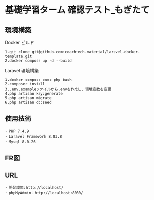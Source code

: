 # 基礎学習ターム 確認テスト_もぎたて

## 環境構築

Docker ビルド

    1.git clone git@github.com:coachtech-material/laravel-docker-template.git
    2.docker compose up -d --build

Laravel 環境構築

    1.docker compose exec php bash
    2.composer install
    3..env.exampleファイルから.envを作成し、環境変数を変更
    4.php artisan key:generate
    5.php artisan migrate
    6.php artisan db:seed

## 使用技術

    ・PHP 7.4.9
    ・Laravel Framework 8.83.8
    ・Mysql 8.0.26

## ER図


    

## URL

    ・開発環境:http://localhost/
    ・phpMyAdmin：http://localhost:8080/
